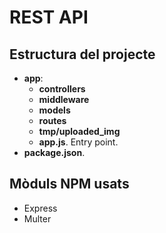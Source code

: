 
# REST API

## Estructura del projecte

- <b>app</b>:
    - <b>controllers</b>
    - <b>middleware</b>
    - <b>models</b>
    - <b>routes</b>
    - <b>tmp/uploaded_img</b>
    - <b>app.js</b>. Entry point.
- <b>package.json</b>.

## Mòduls NPM usats

- Express
- Multer
